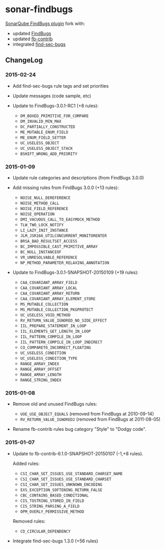 # sonar-findbugs
[SonarQube FindBugs plugin](https://github.com/SonarSource/sonar-findbugs) fork with:  
- updated [FindBugs](http://findbugs.sourceforge.net/)  
- updated [fb-contrib](https://github.com/mebigfatguy/fb-contrib)  
- integrated [find-sec-bugs](https://github.com/h3xstream/find-sec-bugs)  

## ChangeLog

### 2015-02-24  
- Add find-sec-bugs rule tags and set priorities
- Update messages (code sample, etc) 

- Update to FindBugs-3.0.1-RC1 (+8 rules):
    - `DM_BOXED_PRIMITIVE_FOR_COMPARE`  
    - `DM_INVALID_MIN_MAX`  
    - `DC_PARTIALLY_CONSTRUCTED`  
    - `ME_MUTABLE_ENUM_FIELD`  
    - `ME_ENUM_FIELD_SETTER`  
    - `UC_USELESS_OBJECT`  
    - `UC_USELESS_OBJECT_STACK`  
    - `BSHIFT_WRONG_ADD_PRIORITY`  

### 2015-01-09  
- Update rule categories and descriptions (from FindBugs 3.0.0)  
- Add missing rules from FindBugs 3.0.0 (+13 rules):
    - `NOISE_NULL_DEREFERENCE`  
    - `NOISE_METHOD_CALL`  
    - `NOISE_FIELD_REFERENCE`  
    - `NOISE_OPERATION`  
    - `DMI_VACUOUS_CALL_TO_EASYMOCK_METHOD`  
    - `TLW_TWO_LOCK_NOTIFY`  
    - `LI_LAZY_INIT_INSTANCE`  
    - `JLM_JSR166_UTILCONCURRENT_MONITORENTER`  
    - `BRSA_BAD_RESULTSET_ACCESS`  
    - `BC_IMPOSSIBLE_CAST_PRIMITIVE_ARRAY`  
    - `BC_NULL_INSTANCEOF`  
    - `VR_UNRESOLVABLE_REFERENCE`  
    - `NP_METHOD_PARAMETER_RELAXING_ANNOTATION`  

- Update to FindBugs-3.0.1-SNAPSHOT-20150109 (+19 rules):  
    - `CAA_COVARIANT_ARRAY_FIELD`  
    - `CAA_COVARIANT_ARRAY_LOCAL`  
    - `CAA_COVARIANT_ARRAY_RETURN`  
    - `CAA_COVARIANT_ARRAY_ELEMENT_STORE`  
    - `MS_MUTABLE_COLLECTION`  
    - `MS_MUTABLE_COLLECTION_PKGPROTECT`  
    - `UC_USELESS_VOID_METHOD`  
    - `RV_RETURN_VALUE_IGNORED_NO_SIDE_EFFECT`  
    - `IIL_PREPARE_STATEMENT_IN_LOOP`  
    - `IIL_ELEMENTS_GET_LENGTH_IN_LOOP`  
    - `IIL_PATTERN_COMPILE_IN_LOOP`  
    - `IIL_PATTERN_COMPILE_IN_LOOP_INDIRECT`  
    - `CO_COMPARETO_INCORRECT_FLOATING`  
    - `UC_USELESS_CONDITION`  
    - `UC_USELESS_CONDITION_TYPE`  
    - `RANGE_ARRAY_INDEX`  
    - `RANGE_ARRAY_OFFSET`  
    - `RANGE_ARRAY_LENGTH`  
    - `RANGE_STRING_INDEX`  

### 2015-01-08  
- Remove old and unused FindBugs rules:
    - `UOE_USE_OBJECT_EQUALS` (removed from FindBugs at 2010-09-14)  
    - `RV_RETURN_VALUE_IGNORED2` (removed from FindBugs at 2011-08-05)  

- Rename fb-contrib rules bug category "Style" to "Dodgy code".  

### 2015-01-07  
- Update to fb-contrib-6.1.0-SNAPSHOT-20150107 (-1,+8 rules).  

    Added rules:
    - `CSI_CHAR_SET_ISSUES_USE_STANDARD_CHARSET_NAME`  
    - `CSI_CHAR_SET_ISSUES_USE_STANDARD_CHARSET`  
    - `CSI_CHAR_SET_ISSUES_UNKNOWN_ENCODING`  
    - `EXS_EXCEPTION_SOFTENING_RETURN_FALSE`  
    - `CBC_CONTAINS_BASED_CONDITIONAL`  
    - `CIS_TOSTRING_STORED_IN_FIELD`  
    - `CIS_STRING_PARSING_A_FIELD`  
    - `OPM_OVERLY_PERMISSIVE_METHOD`  
    
    Removed rules:
    - `CD_CIRCULAR_DEPENDENCY`  

- Integrate find-sec-bugs 1.3.0 (+56 rules)  

